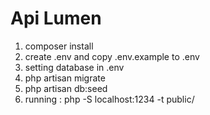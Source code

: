 # Api Lumen

1. composer install
2. create .env and copy .env.example to .env
3. setting database in .env
4. php artisan migrate
5. php artisan db:seed
6. running : php -S localhost:1234 -t public/